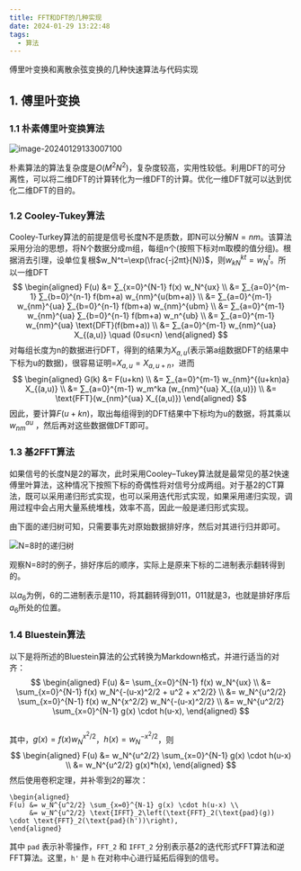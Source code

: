 ```yaml
---
title: FFT和DFT的几种实现
date: 2024-01-29 13:22:48
tags:
  - 算法
---
```


傅里叶变换和离散余弦变换的几种快速算法与代码实现

<!--more-->

## 1. 傅里叶变换

### 1.1 朴素傅里叶变换算法

![image-20240129133007100](https://gitee.com/FouforPast/md_picture/raw/master/typora/image-20240129133007100.png)

朴素算法的算法复杂度是$O(M^2 N^2)$，复杂度较高，实用性较低。利用DFT的可分离性，可以将二维DFT的计算转化为一维DFT的计算。优化一维DFT就可以达到优化二维DFT的目的。

### 1.2 Cooley-Tukey算法

Cooley-Turkey算法的前提是信号长度N不是质数，即N可以分解$N=nm$。该算法采用分治的思想，将N个数据分成m组，每组n个(按照下标对m取模的值分组)。根据消去引理，设单位复根$w_N^t=\exp⁡(\frac{-j2πt}{N})$，则$w_{kN}^{kt}=w_N^t$。所以一维DFT
$$
\begin{aligned}
F(u) &= ∑_{x=0}^{N-1} f(x) w_N^{ux}  \\
     &= ∑_{a=0}^{m-1} ∑_{b=0}^{n-1} f(bm+a) w_{nm}^{u(bm+a)}  \\
     &= ∑_{a=0}^{m-1} w_{nm}^{ua} ∑_{b=0}^{n-1} f(bm+a) w_{nm}^{ubm} \\  
     &= ∑_{a=0}^{m-1} w_{nm}^{ua} ∑_{b=0}^{n-1} f(bm+a) w_n^{ub} \\ 
     &= ∑_{a=0}^{m-1} w_{nm}^{ua} \text{DFT}(f(bm+a))  \\
     &= ∑_{a=0}^{m-1} w_{nm}^{ua} X_{(a,u)} \quad (0≤u<n)
\end{aligned}
$$
对每组长度为n的数据进行DFT，得到的结果为$X_{a,u}$(表示第a组数据DFT的结果中下标为u的数据)，很容易证明=$X_{a,u}=X_{a,u+n}$，进而
$$
\begin{aligned}
G(k) &= F(u+kn)  \\
     &= ∑_{a=0}^{m-1} w_{nm}^{(u+kn)a} X_{(a,u)}  \\
     &= ∑_{a=0}^{m-1} w_m^ka (w_{nm}^{ua} X_{(a,u)})  \\
     &= \text{FFT}(w_{nm}^{ua} X_{(a,u)})
\end{aligned}
$$
因此，要计算$F(u+kn)$，取出每组得到的DFT结果中下标均为u的数据，将其乘以$w_{nm}^{au}$ ，然后再对这些数据做DFT即可。

### 1.3 基2FFT算法

如果信号的长度N是2的幂次，此时采用Cooley–Tukey算法就是最常见的基2快速傅里叶算法，这种情况下按照下标的奇偶性将对信号分成两组。对于基2的CT算法，既可以采用递归形式实现，也可以采用迭代形式实现，如果采用递归实现，调用过程中会占用大量系统堆栈，效率不高，因此一般是递归形式实现。

由下面的递归树可知，只需要事先对原始数据排好序，然后对其进行归并即可。

![N=8时的递归树](https://gitee.com/FouforPast/md_picture/raw/master/typora/image-20240129134316403.png)

观察N=8时的例子，排好序后的顺序，实际上是原来下标的二进制表示翻转得到的。

以$a_6$为例，6的二进制表示是110，将其翻转得到011，011就是3，也就是排好序后$a_6$所处的位置。

### 1.4 Bluestein算法


以下是将所述的Bluestein算法的公式转换为Markdown格式，并进行适当的对齐：
$$
\begin{aligned}
F(u) &= \sum_{x=0}^{N-1} f(x) w_N^{ux} \\
     &= \sum_{x=0}^{N-1} f(x) w_N^{-(u-x)^2/2 + u^2 + x^2/2} \\
     &= w_N^{u^2/2} \sum_{x=0}^{N-1} f(x) w_N^{x^2/2} w_N^{-(u-x)^2/2} \\
     &= w_N^{u^2/2} \sum_{x=0}^{N-1} g(x) \cdot h(u-x),
\end{aligned}
$$


```

```

其中，$g(x) = f(x) w_N^{x^2/2}$，$h(x) = w_N^{-x^2/2}$，则
$$
\begin{aligned}
F(u) &= w_N^{u^2/2} \sum_{x=0}^{N-1} g(x) \cdot h(u-x) \\
     &= w_N^{u^2/2} g(x)*h(x),
\end{aligned}
$$
然后使用卷积定理，并补零到2的幂次：

```
\begin{aligned}
F(u) &= w_N^{u^2/2} \sum_{x=0}^{N-1} g(x) \cdot h(u-x) \\
     &= w_N^{u^2/2} \text{IFFT}_2\left(\text{FFT}_2(\text{pad}(g)) \cdot \text{FFT}_2(\text{pad}(h'))\right),
\end{aligned}
```

其中 `pad` 表示补零操作，`FFT_2` 和 `IFFT_2` 分别表示基2的迭代形式FFT算法和逆FFT算法。这里，`h'` 是 `h` 在对称中心进行延拓后得到的信号。
